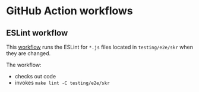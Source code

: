 # GitHub Action workflows

## ESLint workflow

This [workflow](/.github/workflows/run-eslint.yaml) runs the ESLint for `*.js` files located in `testing/e2e/skr` when they are changed.

The workflow:
- checks out code 
- invokes `make lint -C testing/e2e/skr`
